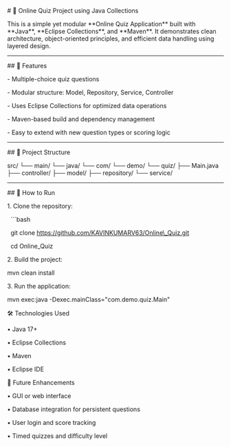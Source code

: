 \# 🧠 Online Quiz Project using Java Collections



This is a simple yet modular \*\*Online Quiz Application\*\* built with \*\*Java\*\*, \*\*Eclipse Collections\*\*, and \*\*Maven\*\*. It demonstrates clean architecture, object-oriented principles, and efficient data handling using layered design.



---



\## 🚀 Features



\- Multiple-choice quiz questions

\- Modular structure: Model, Repository, Service, Controller

\- Uses Eclipse Collections for optimized data operations

\- Maven-based build and dependency management

\- Easy to extend with new question types or scoring logic



---



\## 📁 Project Structure

src/ └── main/ └── java/ └── com/ └── demo/ └── quiz/ ├── Main.java ├── controller/ ├── model/ ├── repository/ └── service/



---



\## 🧪 How to Run



1\. Clone the repository:

&nbsp;  ```bash

&nbsp;  git clone https://github.com/KAVINKUMARV63/Online\_Quiz.git

&nbsp;  cd Online\_Quiz



2\. Build the project:

mvn clean install



3\. Run the application:

mvn exec:java -Dexec.mainClass="com.demo.quiz.Main"



🛠️ Technologies Used

• 	Java 17+

• 	Eclipse Collections

• 	Maven

• 	Eclipse IDE



📌 Future Enhancements

• 	GUI or web interface

• 	Database integration for persistent     questions

• 	User login and score tracking

• 	Timed quizzes and difficulty level











